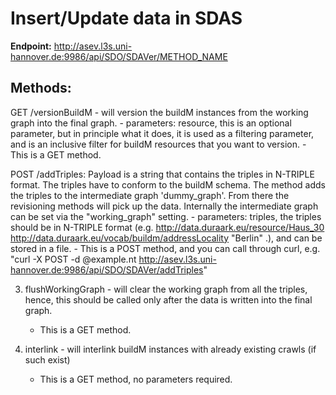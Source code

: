 # Insert/Update data in SDAS

**Endpoint:** http://asev.l3s.uni-hannover.de:9986/api/SDO/SDAVer/METHOD_NAME

## Methods:

GET /versionBuildM - will version the buildM instances from the working graph into the final graph.
    - parameters: resource, this is an optional parameter, but in principle what it does, it is used as a filtering parameter, and is an inclusive filter for buildM resources that you want to version.
     - This is a GET method.

POST /addTriples: Payload is a string that contains the triples in N-TRIPLE format. The triples have to conform to the buildM schema. The method adds the triples to the intermediate graph 'dummy_graph'. From there the revisioning methods will pick up the data. Internally the intermediate graph can be set via the "working_graph" setting.
    - parameters: triples, the triples should be in N-TRIPLE format (e.g. <http://data.duraark.eu/resource/Haus_30> <http://data.duraark.eu/vocab/buildm/addressLocality> "Berlin" .), and can be stored in a file.
    - This is a POST method, and you can call through curl, e.g. "curl -X POST -d @example.nt http://asev.l3s.uni-hannover.de:9986/api/SDO/SDAVer/addTriples"

3) flushWorkingGraph - will clear the working graph from all the triples, hence, this should be called only after the data is written into the final graph.
    - This is a GET method.

4) interlink - will interlink buildM instances with already existing crawls (if such exist)
    - This is a GET method, no parameters required.
